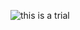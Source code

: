 ![this is a trial](https://images.unsplash.com/photo-1589998059171-988d887df646?ixlib=rb-1.2.1&ixid=MnwxMjA3fDB8MHxleHBsb3JlLWZlZWR8MTB8fHxlbnwwfHx8fA%3D%3D&w=1000&q=80)
